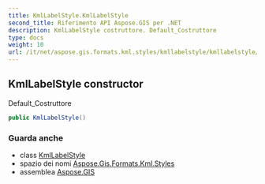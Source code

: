 ```yaml
---
title: KmlLabelStyle.KmlLabelStyle
second_title: Riferimento API Aspose.GIS per .NET
description: KmlLabelStyle costruttore. Default_Costruttore
type: docs
weight: 10
url: /it/net/aspose.gis.formats.kml.styles/kmllabelstyle/kmllabelstyle/
---
```

## KmlLabelStyle constructor

Default_Costruttore

```csharp
public KmlLabelStyle()
```

### Guarda anche

* class [KmlLabelStyle](../)
* spazio dei nomi [Aspose.Gis.Formats.Kml.Styles](../../kmllabelstyle/)
* assemblea [Aspose.GIS](../../../)


